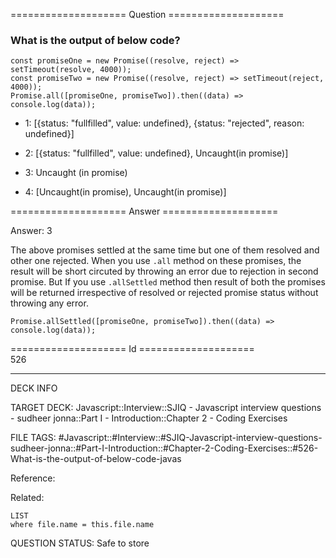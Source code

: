 ==================== Question ====================  

### What is the output of below code?

<!-- codeblock-start -->
<pre><code class="hljs language-javascript"><span class="hljs-keyword">const</span> promiseOne = <span class="hljs-keyword">new</span> <span class="hljs-title class_">Promise</span>(<span class="hljs-function">(<span class="hljs-params">resolve, reject</span>) =></span> <span class="hljs-built_in">setTimeout</span>(resolve, <span class="hljs-number">4000</span>));
<span class="hljs-keyword">const</span> promiseTwo = <span class="hljs-keyword">new</span> <span class="hljs-title class_">Promise</span>(<span class="hljs-function">(<span class="hljs-params">resolve, reject</span>) =></span> <span class="hljs-built_in">setTimeout</span>(reject, <span class="hljs-number">4000</span>));
<span class="hljs-title class_">Promise</span>.<span class="hljs-title function_">all</span>([promiseOne, promiseTwo]).<span class="hljs-title function_">then</span>(<span class="hljs-function">(<span class="hljs-params">data</span>) =></span> <span class="hljs-variable language_">console</span>.<span class="hljs-title function_">log</span>(data));
</code></pre>
<!-- codeblock-end -->

- 1: [{status: "fullfilled", value: undefined}, {status: "rejected", reason: undefined}]

- 2: [{status: "fullfilled", value: undefined}, Uncaught(in promise)]

- 3: Uncaught (in promise)

- 4: [Uncaught(in promise), Uncaught(in promise)]  

==================== Answer ====================  

Answer: 3

The above promises settled at the same time but one of them resolved and other one rejected. When you use `.all` method on these promises, the result will be short circuted by throwing an error due to rejection in second promise. But If you use `.allSettled` method then result of both the promises will be returned irrespective of resolved or rejected promise status without throwing any error.

<!-- codeblock-start -->
<pre><code class="hljs language-javascript"><span class="hljs-title class_">Promise</span>.<span class="hljs-title function_">allSettled</span>([promiseOne, promiseTwo]).<span class="hljs-title function_">then</span>(<span class="hljs-function">(<span class="hljs-params">data</span>) =></span> <span class="hljs-variable language_">console</span>.<span class="hljs-title function_">log</span>(data));
</code></pre>
<!-- codeblock-end -->

==================== Id ====================  
526

---

DECK INFO

TARGET DECK: Javascript::Interview::SJIQ - Javascript interview questions - sudheer jonna::Part I - Introduction::Chapter 2 - Coding Exercises

FILE TAGS: #Javascript::#Interview::#SJIQ-Javascript-interview-questions-sudheer-jonna::#Part-I-Introduction::#Chapter-2-Coding-Exercises::#526-What-is-the-output-of-below-code-javas

Reference:

Related:

```dataview
LIST
where file.name = this.file.name
```

QUESTION STATUS: Safe to store
